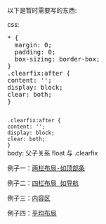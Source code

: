 以下是暂时需要写的东西:

css:

<pre>
* {
  margin: 0;
  padding: 0;
  box-sizing: border-box;
}
.clearfix:after {
content: '';
display: block;
clear: both;
}
</pre>

<code>
.clearfix:after {
content: '';
display: block;
clear: both;
}
</code>
body:
父子关系 float 与 .clearfix

<pre>
例子一：<a href="http://js.jirengu.com/laqunacutu/9/edit"target="_blank">两栏布局-如顶部条</a> </pre>
<pre>
例子二：<a href="http://js.jirengu.com/jomubacaha/28/edit"target="_blank">四栏布局 如导航</a> </pre>
<pre>
例子三：<a href="http://js.jirengu.com/jomubacaha/28/edit"target="_blank">内容区</a> </pre>
<pre>
例子四：<a href="http://js.jirengu.com/jomubacaha/28/edit"target="_blank">平均布局</a> </pre>
